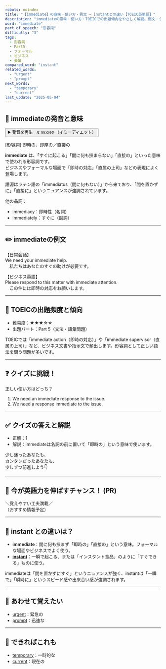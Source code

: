 ```yaml
---
robots: noindex
title: "【immediate】の意味・使い方・例文 ― instantとの違い【TOEIC英単語】"
description: "immediateの意味・使い方・TOEICでの出題傾向をやさしく解説。例文・クイズ付きでinstantとの違いもわかりやすく学べます。"
word: "immediate"
part_of_speech: "形容詞"
difficulty: "3"
tags:
  - 形容詞
  - Part5
  - フォーマル
  - ビジネス
  - 会議
compared_word: "instant"
related_words:
  - "urgent"
  - "prompt"
next_words:
  - "temporary"
  - "current"
last_update: "2025-05-04"
---
```


## 🔰 immediateの発音と意味

<button class="play-audio" onclick="playTTS('immediate')">
  <span class="play-audio-main">
    ▶️ 発音を再生　/ɪˈmiːdiət/
  </span>
  <span class="play-audio-sub">
    （イミーディエット）
  </span>
</button>

[形容詞] 即時の、即座の／直接の

**immediate** は、「すぐに起こる」「間に何も挟まらない」「直接の」といった意味で使われる形容詞です。  
ビジネスやフォーマルな場面で「即時の対応」「直属の上司」などの表現によく登場します。

語源はラテン語の「immediatus（間に何もない）」から来ており、「間を置かずに」「直接に」というニュアンスが強調されています。

他の品詞：  
- immediacy：即時性（名詞）
- immediately：すぐに（副詞）

---

## ✏️ immediateの例文

【日常会話】  
We need your immediate help.  
　私たちはあなたのすぐの助けが必要です。

【ビジネス英語】  
Please respond to this matter with immediate attention.  
　この件には即時の対応をお願いします。

---

## 🎯 TOEICの出題頻度と傾向

- 難易度：★★★☆☆
- 出題パート：Part 5（文法・語彙問題）

TOEICでは「immediate action（即時の対応）」や「immediate supervisor（直属の上司）」など、ビジネス文書や指示文で頻出します。形容詞として正しい語法を問う問題が多いです。

---

## ❓ クイズに挑戦！

正しい使い方はどっち？

1. We need an immediate response to the issue.  
2. We need a response immediate to the issue.

---

## ✅ クイズの答えと解説

- 正解：**1**
- 解説：immediateは名詞の前に置いて「即時の」という意味で使います。

少し迷ったあなたも、  
カンタンだったあなたも、  
少しずつ前進しよう👇️

---

## 🚀 今が英語力を伸ばすチャンス！ (PR)

<div class="info-center">
＼覚えやすい工夫満載／<br>  
（おすすめ情報予定）
</div>

---

## 🤔  instant との違いは？

- **immediate**：間に何も挟まず「即時の」「直接の」という意味。フォーマルな場面やビジネスでよく使う。
- **[instant](/word/instant/)**：一瞬で起こる、または「インスタント食品」のように「すぐできる」ものに使う。

immediateは「間を置かずにすぐ」というニュアンスが強く、instantは「一瞬で」「瞬時に」というスピード感や出来合い感が強調されます。

---

## 🧩 あわせて覚えたい

- [urgent](/word/urgent/)：緊急の
- [prompt](/word/prompt/)：迅速な

---

## 📖 できればこれも

- [temporary](/word/temporary/)：一時的な
- [current](/word/current/)：現在の

<!-- cvid: aid05_bid29 -->
